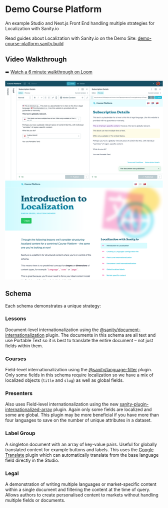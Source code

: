 # Demo Course Platform

An example Studio and Next.js Front End handling multiple strategies for Localization with Sanity.io

Read guides about Localization with Sanity.io on the Demo Site: [demo-course-platform.sanity.build](https://demo-course-platform.sanity.build/)

## Video Walkthrough

➡️ [Watch a 6 minute walkthrough on Loom](https://www.loom.com/share/38426f7e33ce45bcab9c19eaeec10809)

![Course Platform Studio](./img/course-platform-studio.png)
![Course Platform Website](./img/course-platform-website.png)

## Schema

Each schema demonstrates a unique strategy:

### Lessons

Document-level internationalization using the [@sanity/document-internationalization](https://www.npmjs.com/package/@sanity/document-internationalization) plugin. The documents in this schema are all text and use Portable Text so it is best to translate the entire document – not just fields within them.

### Courses

Field-level internationalization using the [@sanity/language-filter](https://www.npmjs.com/package/@sanity/language-filter) plugin. Only some fields in this schema require localization so we have a mix of localized objects (`title` and `slug`) as well as global fields.

### Presenters

Also uses Field-level internationalization using the new [sanity-plugin-internationalized-array](https://www.npmjs.com/package/sanity-plugin-internationalized-array) plugin. Again only some fields are localized and some are global. This plugin may be more beneficial if you have more than four languages to save on the number of unique attributes in a dataset.

### Label Group

A singleton document with an array of key-value pairs. Useful for globally translated content for example buttons and labels. This uses the [Google Translate](https://www.sanity.io/plugins/sanity-plugin-google-translate) plugin which can automatically translate from the base language field directly in the Studio.

### Legal

A demonstration of writing multiple languages or market-specific content within a single document and filtering the content at the time of query. Allows authors to create personalised content to markets without handling multiple fields or documents.
